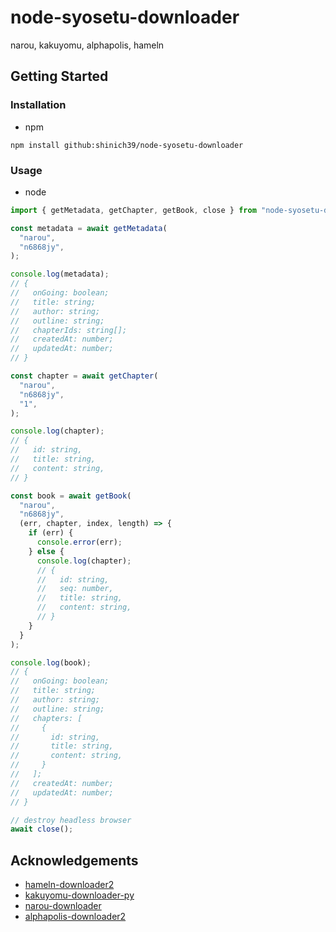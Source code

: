 # node-syosetu-downloader

narou, kakuyomu, alphapolis, hameln

## Getting Started

### Installation

- npm

```console
npm install github:shinich39/node-syosetu-downloader
```

### Usage

- node

```js
import { getMetadata, getChapter, getBook, close } from "node-syosetu-downloader";

const metadata = await getMetadata(
  "narou",
  "n6868jy",
);

console.log(metadata);
// {
//   onGoing: boolean;
//   title: string;
//   author: string;
//   outline: string;
//   chapterIds: string[];
//   createdAt: number;
//   updatedAt: number;
// }

const chapter = await getChapter(
  "narou",
  "n6868jy",
  "1",
);

console.log(chapter);
// {
//   id: string,
//   title: string,
//   content: string,
// }

const book = await getBook(
  "narou",
  "n6868jy",
  (err, chapter, index, length) => {
    if (err) {
      console.error(err);
    } else {
      console.log(chapter);
      // {
      //   id: string,
      //   seq: number,
      //   title: string,
      //   content: string,
      // }
    }
  }
);

console.log(book);
// {
//   onGoing: boolean;
//   title: string;
//   author: string;
//   outline: string;
//   chapters: [
//     {
//       id: string,
//       title: string,
//       content: string,
//     }
//   ];
//   createdAt: number;
//   updatedAt: number;
// }

// destroy headless browser
await close();
```

## Acknowledgements

- [hameln-downloader2](https://github.com/minouejapan/hameln-downloader2)
- [kakuyomu-downloader-py](https://github.com/minouejapan/kakuyomu-downloader-py)
- [narou-downloader](https://github.com/minouejapan/narou-downloader)
- [alphapolis-downloader2](https://github.com/minouejapan/alphapolis-downloader2)